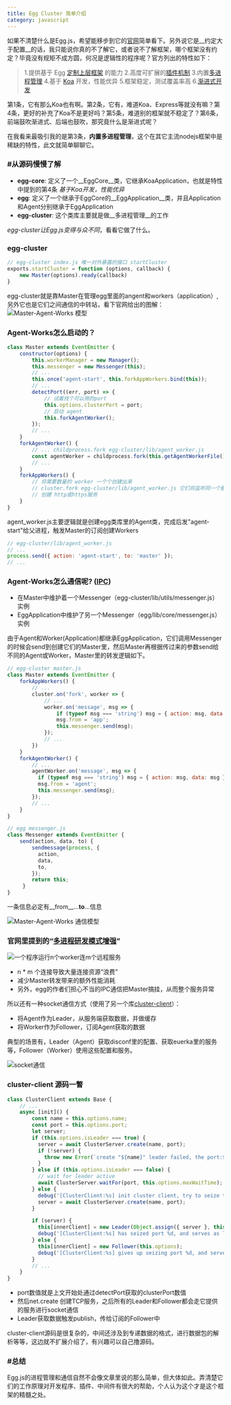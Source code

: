 ```yaml
---
title: Egg Cluster 简单介绍
category: javascript
---
```


如果不清楚什么是Egg.js，希望能移步到它的[官网](https://eggjs.org)简单看下。另外说它是__约定大于配置__的话，我只能说你真的不了解它，或者说不了解框架，哪个框架没有约定？毕竟没有规矩不成方圆，何况是逻辑性的程序呢？官方列出的特性如下：

> 1.提供基于 Egg [定制上层框架](https://eggjs.org/zh-cn/advanced/framework.html) 的能力
> 2.高度可扩展的[插件机制](https://eggjs.org/zh-cn/basics/plugin.html)
> 3.内置[多进程管理](https://eggjs.org/zh-cn/advanced/cluster-client.html)
> 4.基于 [Koa](http://koajs.com/) 开发，性能优异
> 5.框架稳定，测试覆盖率高
> 6.[渐进式开发](https://eggjs.org/zh-cn/tutorials/progressive.html)

第1条，它有那么Koa也有啊。第2条，它有，难道Koa、Express等就没有嘛？第4条，更好的补充了Koa不是更好吗？第5条，难道别的框架就不稳定了？第6条，前端鼓吹渐进式、后端也鼓吹，那究竟什么是渐进式呢？

在我看来最吸引我的是第3条，__内置多进程管理__，这个在其它主流nodejs框架中是稀缺的特性，此文就简单聊聊它。

<!-- more -->



### __#从源码慢慢了解__

- __egg-core__: 定义了一个__EggCore__类，它继承KoaApplication，也就是特性中提到的第4条 *基于Koa开发，性能优异*
- __egg__: 定义了一个继承于EggCore的__EggApplication__类，并且Application和Agent分别继承于EggApplication
- __egg-cluster__: 这个类库主要就是做__多进程管理__的工作

*egg-cluster让Egg.js变得与众不同*，看看它做了什么。

### egg-cluster

```js
// egg-cluster index.js 唯一对外暴露的接口 startCluster
exports.startCluster = function (options, callback) {
    new Master(options).ready(callback)
}
```

egg-cluster就是靠Master在管理egg里面的angent和workers（application）,另外它也是它们之间通信的中转站，看下官网给出的图解：
![Master-Agent-Works 模型](/images/egg-cluster/1.jpg)

### Agent-Works怎么启动的？
```js
class Master extends EventEmitter {
    constructor(options) {
        this.workerManager = new Manager();
    	this.messenger = new Messenger(this);
        // ...
		this.once('agent-start', this.forkAppWorkers.bind(this));
        // ...
        detectPort((err, port) => {
            // 试着找个可以用的port
            this.options.clusterPort = port;
            // 启动 agent
            this.forkAgentWorker();
        });
        // ...
    }
    forkAgentWorker() {
        // ... childprocess.fork egg-cluster/lib/agent_worker.js
        const agentWorker = childprocess.fork(this.getAgentWorkerFile(), args, opt);
        // ...
    }
    forkAppWorkers() {
        // 将需要数量的 worker 一个个创建出来
        // cluster.fork egg-cluster/lib/agent_worker.js 它们将监听同一个服务端口
        // 创建 http或https服务
    }
}
```

agent_worker.js主要逻辑就是创建egg类库里的Agent类，完成后发"agent-start"给父进程，触发Master的订阅创建Workers

```js
// egg-cluster/lib/agent_worker.js
// ...
process.send({ action: 'agent-start', to: 'master' }); 
// ...
```

### Agent-Works怎么通信呢? ([IPC](https://eggjs.org/zh-cn/core/cluster-and-ipc.html))

- 在Master中维护着一个Messenger（egg-cluster/lib/utils/messenger.js）实例
- EggApplication中维护了另一个Messenger（egg/lib/core/messenger.js）实例

由于Agent和Worker(Application)都继承EggApplication，它们调用Messenger的时候会send到创建它们的Master里，然后Master再根据传过来的参数send给不同的Agent或Worker，Master里的转发逻辑如下。

```js
// egg-cluster master.js
class Master extends EventEmitter {
    forkAppWorkers() {
        // ...
        cluster.on('fork', worker => {
            // ...
            worker.on('message', msg => {
            	if (typeof msg === 'string') msg = { action: msg, data: msg };
	            msg.from = 'app';
    	        this.messenger.send(msg);
            });
            // ...
        })
    }
    forkAgentWorker() {
        // ...
        agentWorker.on('message', msg => {
          if (typeof msg === 'string') msg = { action: msg, data: msg };
          msg.from = 'agent';
          this.messenger.send(msg);
        });
        // ...
    }
}
```

```js
// egg messenger.js
class Messenger extends EventEmitter {
    send(action, data, to) {
        sendmessage(process, {
          action,
          data,
          to,
        });
        return this;
     }
}
```

一条信息必定有__from__...__to__...信息

![Master-Agent-Works 通信模型](/images/egg-cluster/2.jpg)

### 官网里提到的“[多进程研发模式增强](https://eggjs.org/zh-cn/advanced/cluster-client.html)”

![一个程序运行n个worker连m个远程服务](/images/egg-cluster/3.jpg)

- n * m 个连接导致大量连接资源“浪费”
- 减少Master转发带来的额外性能消耗
- 另外，egg的作者们担心不当的IPC通信把Master搞挂，从而整个服务异常

所以还有一种socket通信方式（使用了另一个库[cluster-client](https://github.com/node-modules/cluster-client)）：

- 将Agent作为Leader，从服务端获取数据，并做缓存
- 将Worker作为Follower，订阅Agent获取的数据

典型的场景有，Leader（Agent）获取disconf里的配置、获取euerka里的服务等，Follower（Worker）使用这些配置和服务。

![socket通信](/images/egg-cluster/4.jpg)

### cluster-client 源码一瞥

```js
class ClusterClient extends Base {
    // ...
    async [init]() {
        const name = this.options.name;
        const port = this.options.port;
        let server;
        if (this.options.isLeader === true) {
          server = await ClusterServer.create(name, port);
          if (!server) {
            throw new Error(`create "${name}" leader failed, the port:${port} is occupied by other`);
          }
        } else if (this.options.isLeader === false) {
          // wait for leader active
          await ClusterServer.waitFor(port, this.options.maxWaitTime);
        } else {
          debug('[ClusterClient:%s] init cluster client, try to seize the leader on port:%d', name, port);
          server = await ClusterServer.create(name, port);
        }

        if (server) {
          this[innerClient] = new Leader(Object.assign({ server }, this.options));
          debug('[ClusterClient:%s] has seized port %d, and serves as leader client.', name, port);
        } else {
          this[innerClient] = new Follower(this.options);
          debug('[ClusterClient:%s] gives up seizing port %d, and serves as follower client.', name, port);
        }
        // ...
    }
}
```

- port数值就是上文开始处通过detectPort获取的clusterPort数值
- 然后net.create 创建TCP服务，之后所有的Leader和Follower都会走它提供的服务进行socket通信
- Leader获取数据触发publish，传给订阅的Follower中

cluster-client源码是很复杂的，中间还涉及到专递数据的格式，进行数据包的解析等等，这边就不扩展介绍了，有兴趣可以自己撸源码。



### __#总结__

Egg.js的进程管理和通信自然不会像文章里说的那么简单，但大体如此。弄清楚它们的工作原理对开发程序、插件、中间件有很大的帮助，个人认为这个才是这个框架的精髓之处。